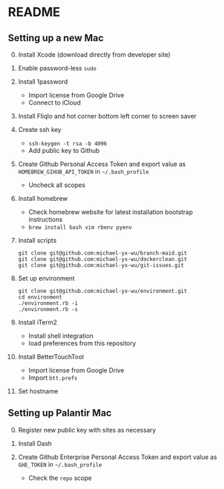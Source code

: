# README

## Setting up a new Mac

0. Install Xcode (download directly from developer site)

0. Enable password-less `sudo`

0. Install 1password
    - Import license from Google Drive
    - Connect to iCloud

0. Install Fliqlo and hot corner bottom left corner to screen saver

0. Create ssh key

    - `ssh-keygen -t rsa -b 4096`
    - Add public key to Github

0. Create Github Personal Access Token and export value as `HOMEBREW_GIHUB_API_TOKEN` in `~/.bash_profile`

    - Uncheck all scopes

0. Install homebrew

    - Check homebrew website for latest installation bootstrap instructions
    - `brew install bash vim rbenv pyenv`

0. Install scripts

    ```
    git clone git@github.com:michael-yx-wu/branch-maid.git
    git clone git@github.com:michael-yx-wu/dockerclean.git
    git clone git@github.com:michael-yx-wu/git-issues.git
    ```

0. Set up environment

    ```
    git clone git@github.com:michael-yx-wu/environment.git
    cd environment
    ./environment.rb -i
    ./environment.rb -s
    ```

0. Install iTerm2

    - Install shell integration
    - load preferences from this repository

0. Install BetterTouchTool

    - Import license from Google Drive
    - Import `btt.prefs`

0. Set hostname

## Setting up Palantir Mac

0. Register new public key with sites as necessary

0. Install Dash

0. Create Github Enterprise Personal Access Token and export value as `GHE_TOKEN` in `~/.bash_profile`

    - Check the `repo` scope
